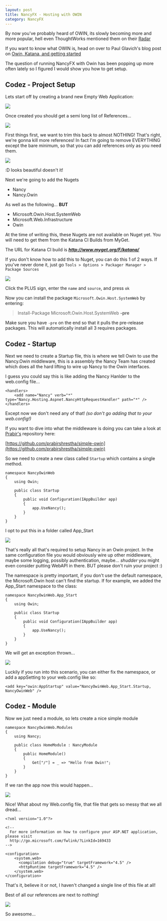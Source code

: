 ```yaml
---
layout: post
title: NancyFX - Hosting with OWIN
category: NancyFX
---
```


By now you've probably heard of OWIN, its slowly becoming more and more popular, hell even ThoughtWorks mentioned them on their [Radar](http://www.thoughtworks.com/radar)

If you want to know what OWIN is, head on over to Paul Glavich's blog post on [Owin, Katana, and getting started](http://weblogs.asp.net/pglavich/)

The question of running NancyFX with Owin has been popping up more often lately so I figured I would show you how to get setup. 

## Codez - Project Setup

Lets start off by creating a brand new Empty Web Application:

![](/images/nancyfx-owin-1.png)

Once created you should get a semi long list of References...

<!--excerpt-->

![](/images/nancyfx-owin-2.png)

First things first, we want to trim this back to almost NOTHING! That's right, we're gonna kill more references! In fact I'm going to remove EVERYTHING except the bare minimum, so that you can add references only as you need them.

![](/images/nancyfx-owin-3.png)

:D looks beautiful doesn't it!

Next we're going to add the Nugets

 - Nancy
 - Nancy.Owin

As well as the following... **BUT**

 - Microsoft.Owin.Host.SystemWeb
 - Microsoft.Web.Infrastructure
 - Owin

At the time of writing this, these Nugets are not available on Nuget yet. You will need to get them from the Katana CI Builds from MyGet.

The URL for Katana CI build is ***http://www.myget.org/F/katana/*** 

If you don't know how to add this to Nuget, you can do this 1 of 2 ways. If you've never done it, just go `Tools > Options > Packager Manager > Package Sources`

![](/images/nancyfx-owin-4.png)

Click the PLUS sign, enter the `name` and `source`, and press `ok`

Now you can install the package `Microsoft.Owin.Host.SystemWeb` by entering:

> Install-Package Microsoft.Owin.Host.SystemWeb **-pre**

Make sure you have `-pre` on the end so that it pulls the pre-release packages. This will automatically install all 3 requires packages.

## Codez - Startup

Next we need to create a Startup file, this is where we tell Owin to use the Nancy.Owin middleware, this is a assembly the Nancy Team has created which does all the hard lifting to wire up Nancy to the Owin interfaces. 

I guess you could say this is like adding the Nancy Hanlder to the web.config file...

	<handlers>
	    <add name="Nancy" verb="*" type="Nancy.Hosting.Aspnet.NancyHttpRequestHandler" path="*" />
	</handlers>

Except now we don't need any of that! *(so don't go adding that to your web.config!)*

If you want to dive into what the middleware is doing you can take a look at [Prabir's](https://twitter.com/PrabirShrestha) repository here:

[https://github.com/prabirshrestha/simple-owin](https://github.com/prabirshrestha/simple-owin)

So we need to create a new class called `Startup` which contains a single method.

	namespace NancyOwinWeb
	{
	    using Owin;
	
	    public class Startup
	    {
	        public void Configuration(IAppBuilder app)
	        {
	            app.UseNancy();
	        }
	    }
	}

I opt to put this in a folder called App_Start

![](/images/nancyfx-owin-5.png)

That's really all that's required to setup Nancy in an Owin project. In the same configuration file you would obviously wire up other middleware, maybe some logging, possibly authentication, maybe... *shudder* you might even consider putting WebAPI in there. BUT please don't ruin your project :)

The namespace is pretty important, if you don't use the default namespace, the Microsoft.Owin host can't find the startup. If for example, we added the App_Start namespace to the class:

	namespace NancyOwinWeb.App_Start
	{
	    using Owin;
	
	    public class Startup
	    {
	        public void Configuration(IAppBuilder app)
	        {
	            app.UseNancy();
	        }
	    }
	}

We will get an exception thrown...

![](/images/nancyfx-owin-8.png)

Luckily if you run into this scenario, you can either fix the namespace, or add a appSetting to your web.config like so:

	<add key="owin:AppStartup" value="NancyOwinWeb.App_Start.Startup, NancyOwinWeb" />

## Codez - Module

Now we just need a module, so lets create a nice simple module

	namespace NancyOwinWeb.Modules
	{
	    using Nancy;
	
	    public class HomeModule : NancyModule
	    {
	        public HomeModule()
	        {
	            Get["/"] = _ => "Hello from Owin!";
	        }
	    }
	}

If we ran the app now this would happen...

![](/images/nancyfx-owin-6.png)

Nice! What about my Web.config file, that file that gets so messy that we all dread...

	<?xml version="1.0"?>
	
	<!--
	  For more information on how to configure your ASP.NET application, please visit
	  http://go.microsoft.com/fwlink/?LinkId=169433
    -->
	
	<configuration>
	    <system.web>
	      <compilation debug="true" targetFramework="4.5" />
	      <httpRuntime targetFramework="4.5" />
	    </system.web>	
	</configuration>

That's it, believe it or not, I haven't changed a single line of this file at all!

Best of all our references are next to nothing!

![](/images/nancyfx-owin-7.png)

So awesome...